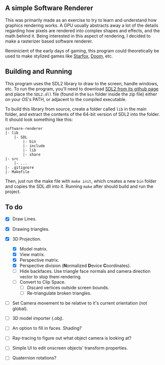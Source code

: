 ## A simple Software Renderer

This was primarily made as an exercise to try to learn and understand how graphics rendering works. A GPU usually abstracts away a lot of the details regarding how pixels are rendered into complex shapes and effects, and the math behind it. Being interested in this aspect of rendering, I decided to make a rasterizer based software renderer.

Reminicient of the early days of gaming, this program could theoretically be used to make stylized games like [Starfox](https://en.wikipedia.org/wiki/Star_Fox_%281993_video_game%29), [Doom](https://en.wikipedia.org/wiki/Doom_(1993_video_game)), etc.

## Building and Running

This program uses the SDL2 library to draw to the screen, handle windows, etc. To run the program, you'll need to download [SDL2 from its github page](https://github.com/libsdl-org/SDL/releases/) and place the `SDL2.dll` file (found in the `bin` folder inside the zip file) either on your OS's PATH, or adjacent to the compiled executable.

To build this library from source, create a folder called `lib` in the main folder, and extract the contents of the 64-bit version of SDL2 into the folder. It should look something like this:
```
software-renderer
|- lib
    |- SDL
        |- bin
        |- include
        |- lib
        |- share
|- src 
    |- ...
|- .gitignore
|- Makefile
```

Then, just run the make file with `make init`, which creates a new `bin` folder and copies the SDL.dll into it. Running `make` after should build and run the project.

## To do
- [x] Draw Lines.
- [x] Drawing triangles.
- [x] 3D Projection.
	- [x] Model matrix.
	- [x] View matrix.
	- [x] Perspective matrix.
	- [x] Perspective division (**N**ormalized **D**evice **C**oordinates).
	- [ ] Hide backfaces. Use triangle face normals and camera direction vector to stop them rendering.
	- [ ] Convert to Clip Space.
		- [ ] Discard vertices outside screen bounds.
		- [ ] Re-triangulate broken triangles.
- [ ] Set Camera movement to be relative to it's current orientation (not global).
- [ ] 3D model importer (.obj).
- [ ] An option to fill in faces. Shading?
- [ ] Ray-tracing to figure out what object camera is looking at?
- [ ] Simple UI to edit onscreen objects' transform properties.

- [ ] Quaternion rotations?
